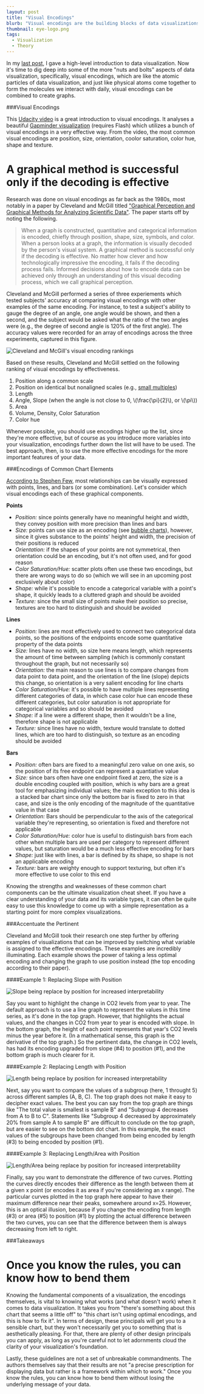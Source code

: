 ```yaml
---
layout: post
title: "Visual Encodings"
blurb: "Visual encodings are the building blocks of data visualizations, so before we go any further with visualization posts, we need to go over them."
thumbnail: eye-logo.png
tags: 
  - Visualization
  - Theory
---
```


In my [last post](http://www.datajourneyman.com/2016/02/29/data-visualization.html), I gave a high-level introduction to data visualization. Now it's time to dig deep into some of the more "nuts and bolts" aspects of data visualization, specifically, visual encodings, which are like the atomic particles of data visualization, and just like physical atoms come together to form the molecules we interact with daily, visual encodings can be combined to create graphs.

###Visual Encodings

This [Udacity video](https://www.udacity.com/course/viewer#!/c-ud507/l-3068848585/m-3095208720) is a great introduction to visual encodings. It analyses a beautiful [Gapminder visualization](http://www.gapminder.org/world/#$majorMode=chart$is;shi=t;ly=2003;lb=f;il=t;fs=11;al=30;stl=t;st=t;nsl=t;se=t$wst;tts=C$ts;sp=5.59290322580644;ti=2015$zpv;v=0$inc_x;mmid=XCOORDS;iid=phAwcNAVuyj1jiMAkmq1iMg;by=ind$inc_y;mmid=YCOORDS;iid=phAwcNAVuyj2tPLxKvvnNPA;by=ind$inc_s;uniValue=8.21;iid=phAwcNAVuyj0XOoBL_n5tAQ;by=ind$inc_c;uniValue=255;gid=CATID0;by=grp$map_x;scale=log;dataMin=194;dataMax=96846$map_y;scale=lin;dataMin=23;dataMax=86$map_s;sma=49;smi=2.65$cd;bd=0$inds=;modified=60) (requires Flash) which utilizes a bunch of visual encodings in a very effective way. From the video, the most common visual encodings are position, size, orientation, coolor saturation, color hue, shape and texture.

<h1 class="pull-quote">A graphical method is successful only if the decoding is effective</h1>

Research was done on visual encodings as far back as the 1980s, most notably in a paper by Cleveland and McGill titled ["Graphical Perception and Graphical Methods for Analyzing Scientific Data"](https://web.cs.dal.ca/~sbrooks/csci4166-6406/seminars/readings/Cleveland_GraphicalPerception_Science85.pdf). The paper starts off by noting the following.

>When a graph is constructed, quantitative and categorical information is encoded, chiefly through position, shape, size, symbols, and color. When a person looks at a graph, the information is visually decoded by the person's visual system. A graphical method is successful only if the decoding is effective. No matter how clever and how technologically impressive the encoding, it fails if the decoding process fails. Informed decisions about how to encode data can be achieved only through an understanding of this visual decoding process, which we call graphical perception.

Cleveland and McGill performed a series of three experiements which tested subjects' accuracy at comparing visual encodings with other examples of the same encoding. For instance, to test a subject's ability to gauge the degree of an angle, one angle would be shown, and then a second, and the subject would be asked what the ratio of the two angles were (e.g., the degree of second angle is 120% of the first angle). The accuracy values were recorded for an array of encodings across the three experiments, captured in this figure.

![Cleveland and McGill's visual encoding rankings](/img/visual-encoding-ranking.png)

Based on these results, Cleveland and McGill settled on the following ranking of visual encodings by effectiveness.

1. Position along a common scale
2. Position on identical but nonaligned scales (e.g., [small multiples](https://en.wikipedia.org/wiki/Small_multiple))
3. Length
4. Angle, Slope (when the angle is not close to 0, \\(\frac{\pi}{2}\\), or \\(\pi\\))
5. Area
6. Volume, Density, Color Saturation
7. Color hue

Whenever possible, you should use encodings higher up the list, since they're more effective, but of course as you introduce more variables into your visualization, encodings further down the list will have to be used. The best approach, then, is to use the more effective encodings for the more important features of your data.

###Encodings of Common Chart Elements

[According to Stephen Few](http://www.perceptualedge.com/articles/b-eye/encoding_values_in_graph.pdf), most relationships can be visually expressed with points, lines, and bars (or some combination). Let's consider which visual encodings each of these graphical components.

**Points**

- *Position:* since points generally have no meaningful height and width, they convey position with more precision than lines and bars
- *Size:* points can use size as an encoding (see [bubble charts](https://en.wikipedia.org/wiki/Bubble_chart)), however, since it gives substance to the points' height and width, the precision of their positions is reduced
- *Orientation:* if the shapes of your points are not symmetrical, then orientation could be an encoding, but it's not often used, and for good reason
- *Color Saturation/Hue:* scatter plots often use these two encodings, but there are wrong ways to do so (which we will see in an upcoming post exclusively about color)
- *Shape:* while it's possible to encode a categorical variable with a point's shape, it quickly leads to a cluttered graph and should be avoided
- *Texture:* since the small size of points make their position so precise, textures are too hard to distinguish and should be avoided

**Lines**

- *Position:* lines are most effectively used to connect two categorical data points, so the positions of the endpoints encode some quantitative property of the data points
- *Size:* lines have no width, so size here means length, which represents the amount of time between sampling (which is commonly constant throughout the graph, but not necessarily so)
- *Orientation:* the main reason to use lines is to compare changes from data point to data point, and the orientation of the line (slope) depicts this change, so orientation is a very salient encoding for line charts
- *Color Saturation/Hue:* it's possible to have multiple lines representing different categories of data, in which case color hue can encode these different categories, but color saturation is not appropriate for categorical variables and so should be avoided
- *Shape:* if a line were a different shape, then it wouldn't be a line, therefore shape is not applicable
- *Texture:* since lines have no width, texture would translate to dotted lines, which are too hard to distinguish, so texture as an encoding should be avoided

**Bars**

- *Position:* often bars are fixed to a meaningful zero value on one axis, so the position of its free endpoint can represent a quantiative value
- *Size:* since bars often have one endpoint fixed at zero, the size is a double encoding coupled with position, which is why bars are a great tool for emphasizing individual values; the main exception to this idea is a stacked bar chart since only the bottom bar is fixed to zero in that case, and size is the only encoding of the magnitude of the quantitative value in that case
- *Orientation:* Bars should be perpendicular to the axis of the categorical variable they're representing, so orientation is fixed and therefore not applicable
- *Color Saturation/Hue:* color hue is useful to distinguish bars from each other when multiple bars are used per category to represent different values, but saturation would be a much less effective encoding for bars
- *Shape:* just like with lines, a bar is defined by its shape, so shape is not an applicable encoding
- *Texture:* bars are weighty enough to support texturing, but often it's more effective to use color to this end

Knowing the strengths and weaknesses of these common chart components can be the ultimate visualization cheat sheet. If you have a clear understanding of your data and its variable types, it can often be quite easy to use this knowledge to come up with a simple representation as a starting point for more complex visualizations.

###Accentuate the Pertinent

Cleveland and McGill took their research one step further by offering examples of visualizations that can be improved by switching what variable is assigned to the effective encodings. These examples are incredibly illuminating. Each example shows the power of taking a less optimal encoding and changing the graph to use position instead (the top encoding according to their paper).

####Example 1: Replacing Slope with Position

![Slope being replace by position for increased interpretability](/img/accentuate-the-pertinent-1.png)

Say you want to highlight the change in CO2 levels from year to year. The default approach is to use a line graph to represent the values in this time series, as it's done in the top graph. However, that highlights the actual values, and the changes in CO2 from year to year is encoded with slope. In the bottom graph, the height of each point represents that year's CO2 levels minus the year before it. (In a mathematical sense, this graph is the derivative of the top graph.) So the pertinent data, the change in CO2 levels, has had its encoding upgraded from slope (#4) to position (#1), and the bottom graph is much clearer for it.

####Example 2: Replacing Length with Position

![Length being replace by position for increased interpretability](/img/accentuate-the-pertinent-2.png)

Next, say you want to compare the values of a subgroup (here, 1 throught 5) across different samples (A, B, C). The top graph does not make it easy to decipher exact values. The best you can say from the top graph are things like "The total value is smallest is sample B" and "Subgroup 4 decreases from A to B to C". Statements like "Subgroup 4 decreased by approximately 20% from sample A to sample B" are difficult to conclude on the top graph, but are easier to see on the bottom dot chart. In this example, the exact values of the subgroups have been changed from being encoded by length (#3) to being encoded by position (#1).

####Example 3: Replacing Length/Area with Position

![Length/Area being replace by position for increased interpretability](/img/accentuate-the-pertinent-3.png)

Finally, say you want to demonstrate the difference of two curves. Plotting the curves directly encodes their difference as the length between them at a given x point (or encodes it as area if you're considering an x range). The particular curves plotted in the top graph here appear to have their maximum difference near their peaks, somewhere around x=25. However, this is an optical illusion, because if you change the encoding from length (#3) or area (#5) to position (#1) by plotting the actual difference between the two curves, you can see that the difference between them is always decreasing from left to right.

###Takeaways

<h1 class="pull-quote right">Once you know the rules, you can know how to bend them</h1>

Knowing the fundamental components of a visualization, the encodings themselves, is vital to knowing what works (and what doesn't work) when it comes to data visualization. It takes you from "there's something about this chart that seems a little off" to "this chart isn't using optimal encodings, and this is how to fix it". In terms of design, these principals will get you to a sensible chart, but they won't necessarily get you to something that is aesthetically pleasing. For that, there are plenty of other design principals you can apply, as long as you're careful not to let adornments cloud the clarity of your visualization's foundation.

Lastly, these guidelines are not a set of unbreakable commandments. The authors themselves say that their results are not "a precise prescription for displaying data but rather is a framework within which to work." Once you know the rules, you can know how to bend them without losing the underlying message of your data.
